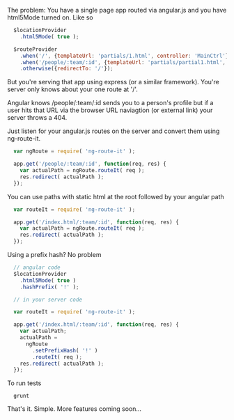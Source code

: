 

The problem: 
You have a single page app routed via angular.js and you have html5Mode turned on. Like so

```javascript
  $locationProvider
    .html5Mode( true );

  $routeProvider
    .when('/', {templateUrl: 'partials/1.html', controller: 'MainCtrl'})
    .when('/people/:team/:id', {templateUrl: 'partials/partial1.html', controller: 'PersonCtrl'})
    .otherwise({redirectTo: '/'});  
```

But you're serving that app using express (or a similar framework). You're server only knows about your one route at '/'. 

Angular knows /people/:team/:id sends you to a person's profile but if a user hits that URL
via the browser URL naviagtion (or external link) your server throws a 404.

Just listen for your angular.js routes on the server and convert them using ng-route-it.

```javascript
  var ngRoute = require( 'ng-route-it' );

  app.get('/people/:team/:id', function(req, res) {
    var actualPath = ngRoute.routeIt( req );
    res.redirect( actualPath );
  });
```

You can use paths with static html at the root followed by your angular path

```javascript
  var routeIt = require( 'ng-route-it' );

  app.get('/index.html/:team/:id', function(req, res) {
    var actualPath = ngRoute.routeIt( req );
    res.redirect( actualPath );
  });
```

Using a prefix hash? No problem

```javascript
  // angular code
  $locationProvider
    .html5Mode( true )
    .hashPrefix( '!' );

  // in your server code

  var routeIt = require( 'ng-route-it' );

  app.get('/index.html/:team/:id', function(req, res) {
    var actualPath;
    actualPath = 
      ngRoute
        .setPrefixHash( '!' )
        .routeIt( req );
    res.redirect( actualPath );
  });
```

To run tests

```
  grunt
```

That's it. Simple. More features coming soon...

